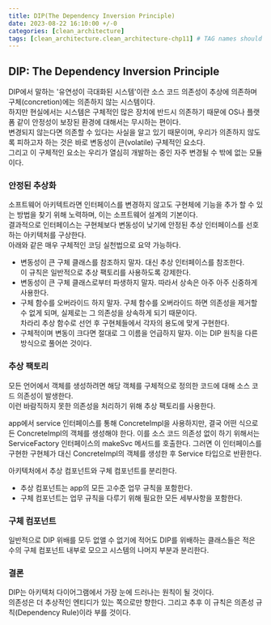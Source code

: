 ```yaml
---
title: DIP(The Dependency Inversion Principle)
date: 2023-08-22 16:10:00 +/-0
categories: [clean_architecture]
tags: [clean_architecture.clean_architecture-chp11] # TAG names should always be lowercase
---
```


## DIP: The Dependency Inversion Principle

DIP에서 말하는 '유연성이 극대화된 시스템'이란 소스 코드 의존성이 추상에 의존하며 구체(concretion)에는 의존하지 않는 시스템이다.  
하지만 현실에서는 시스템은 구체적인 많은 장치에 반드시 의존하기 때문에 OS나 플랫폼 같이 안정성이 보장된 환경에 대해서는 무시하는 편이다.  
변경되지 않는다면 의존할 수 있다는 사실을 알고 있기 때문이며, 우리가 의존하지 않도록 피하고자 하는 것은 바로 변동성이 큰(volatile) 구체적인 요소다.  
그리고 이 구체적인 요소는 우리가 열심히 개발하는 중인 자주 변경될 수 밖에 없는 모듈이다.

### 안정된 추상화

소프트웨어 아키텍트라면 인터페이스를 변경하지 않고도 구현체에 기능을 추가 할 수 있는 방법을 찾기 위해 노력하며, 이는 소프트웨어 설계의 기본이다.  
결과적으로 인터페이스는 구현체보다 변동성이 낮기에 안정된 추상 인터페이스를 선호하는 아키텍처를 구상한다.  
아래와 같은 매우 구체적인 코딩 실천법으로 요약 가능하다.

- 변동성이 큰 구체 클래스를 참조하지 말자. 대신 추상 인터페이스를 참조한다.  
   이 규칙은 일반적으로 추상 팩토리를 사용하도록 강제한다.
- 변동성이 큰 구체 클래스로부터 파생하지 말자. 따라서 상속은 아주 아주 신중하게 사용한다.
- 구체 함수를 오버라이드 하지 말자. 구체 함수를 오버라이드 하면 의존성을 제거할 수 없게 되며, 실제로는 그 의존성을 상속하게 되기 때문이다.  
   차라리 추상 함수로 선언 후 구현체들에서 각자의 용도에 맞게 구현한다.
- 구체적이며 변동이 크다면 절대로 그 이름을 언급하지 말자. 이는 DIP 원칙을 다른 방식으로 풀어쓴 것이다.

### 추상 팩토리

모든 언어에서 객체를 생성하려면 해당 객체를 구체적으로 정의한 코드에 대해 소스 코드 의존성이 발생한다.  
이런 바람직하지 못한 의존성을 처리하기 위해 추상 팩토리를 사용한다.

app에서 service 인터페이스를 통해 ConcreteImpl을 사용하지만, 결국 어떤 식으로든 ConcreteImpl의 객체를 생성해야 한다. 이를 소스 코드 의존성 없이 하기 위해서는 ServiceFactory 인터페이스의 makeSvc 메서드를 호출한다. 그러면 이 인터페이스를 구현한 구현체가 대신 ConcreteImpl의 객체를 생성한 후 Service 타입으로 반환한다.

아키텍처에서 추상 컴포넌트와 구체 컴포넌트를 분리한다.

- 추상 컴포넌트는 app의 모든 고수준 업무 규칙을 포함한다.
- 구체 컴포넌트는 업무 규칙을 다루기 위해 필요한 모든 세부사항을 포함한다.

### 구체 컴포넌트

일반적으로 DIP 위배를 모두 없앨 수 없기에 적어도 DIP를 위배하는 클래스들은 적은 수의 구체 컴포넌트 내부로 모으고 시스템의 나머지 부분과 분리한다.

### 결론

DIP는 아키텍처 다이어그램에서 가장 눈에 드러나는 원칙이 될 것이다.  
의존성은 더 추상적인 엔티디가 있는 쪽으로만 향한다. 그리고 추후 이 규칙은 의존성 규칙(Dependency Rule)이라 부를 것이다.
